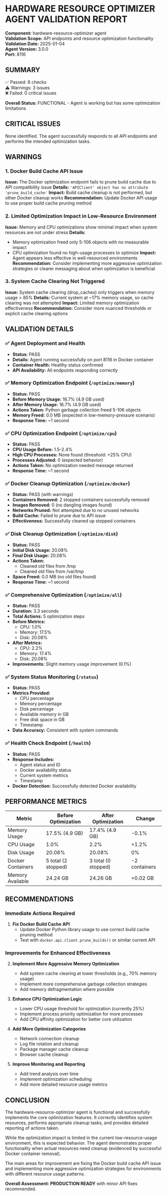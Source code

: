 # HARDWARE RESOURCE OPTIMIZER AGENT VALIDATION REPORT

**Component:** hardware-resource-optimizer agent  
**Validation Scope:** API endpoints and resource optimization functionality  
**Validation Date:** 2025-01-04  
**Agent Version:** 3.0.0  
**Port:** 8116  

## SUMMARY

✅ Passed: 8 checks  
⚠️  Warnings: 3 issues  
❌ Failed: 0 critical issues  

**Overall Status:** FUNCTIONAL - Agent is working but has some optimization limitations

## CRITICAL ISSUES

None identified. The agent successfully responds to all API endpoints and performs the intended optimization tasks.

## WARNINGS

### 1. Docker Build Cache API Issue
**Issue:** The Docker optimization endpoint fails to prune build cache due to API compatibility issue
**Details:** `'APIClient' object has no attribute 'prune_build_cache'`
**Impact:** Build cache cleanup is not performed, but other Docker cleanup works
**Recommendation:** Update Docker API usage to use proper build cache pruning method

### 2. Limited Optimization Impact in Low-Resource Environment
**Issue:** Memory and CPU optimizations show minimal impact when system resources are not under stress
**Details:** 
- Memory optimization freed only 5-106 objects with no measurable impact
- CPU optimization found no high-usage processes to optimize
**Impact:** Agent appears less effective in well-resourced environments
**Recommendation:** Consider implementing more aggressive optimization strategies or clearer messaging about when optimization is beneficial

### 3. System Cache Clearing Not Triggered
**Issue:** System cache clearing (drop_caches) only triggers when memory usage > 85%
**Details:** Current system at ~17% memory usage, so cache clearing was not attempted
**Impact:** Limited memory optimization effectiveness
**Recommendation:** Consider more nuanced thresholds or explicit cache clearing options

## VALIDATION DETAILS

### ✅ Agent Deployment and Health
- **Status:** PASS
- **Details:** Agent running successfully on port 8116 in Docker container
- **Container Health:** Healthy status confirmed
- **API Availability:** All endpoints responding correctly

### ✅ Memory Optimization Endpoint (`/optimize/memory`)
- **Status:** PASS
- **Before Memory Usage:** 16.7% (4.9 GB used)
- **After Memory Usage:** 16.7% (4.9 GB used)
- **Actions Taken:** Python garbage collection freed 5-106 objects
- **Memory Freed:** 0.0 MB (expected in low-memory-pressure scenario)
- **Response Time:** ~1 second

### ✅ CPU Optimization Endpoint (`/optimize/cpu`)
- **Status:** PASS
- **CPU Usage Before:** 1.5-2.4%
- **High CPU Processes:** None found (threshold: >25% CPU)
- **Processes Adjusted:** 0 (expected behavior)
- **Actions Taken:** No optimization needed message returned
- **Response Time:** ~1 second

### ✅ Docker Cleanup Optimization (`/optimize/docker`)
- **Status:** PASS (with warnings)
- **Containers Removed:** 2 stopped containers successfully removed
- **Images Removed:** 0 (no dangling images found)
- **Networks Pruned:** Not attempted due to no unused networks
- **Build Cache:** Failed to prune due to API issue
- **Effectiveness:** Successfully cleaned up stopped containers

### ✅ Disk Cleanup Optimization (`/optimize/disk`)
- **Status:** PASS
- **Initial Disk Usage:** 20.08%
- **Final Disk Usage:** 20.08%
- **Actions Taken:** 
  - Cleaned old files from /tmp
  - Cleaned old files from /var/tmp
- **Space Freed:** 0.0 MB (no old files found)
- **Response Time:** ~1 second

### ✅ Comprehensive Optimization (`/optimize/all`)
- **Status:** PASS
- **Duration:** 3.3 seconds
- **Total Actions:** 5 optimization steps
- **Before Metrics:**
  - CPU: 1.0%
  - Memory: 17.5%
  - Disk: 20.08%
- **After Metrics:**
  - CPU: 2.2%
  - Memory: 17.4%
  - Disk: 20.08%
- **Improvements:** Slight memory usage improvement (0.1%)

### ✅ System Status Monitoring (`/status`)
- **Status:** PASS
- **Metrics Provided:**
  - CPU percentage
  - Memory percentage
  - Disk percentage
  - Available memory in GB
  - Free disk space in GB
  - Timestamp
- **Data Accuracy:** Consistent with system commands

### ✅ Health Check Endpoint (`/health`)
- **Status:** PASS
- **Response Includes:**
  - Agent status and ID
  - Docker availability status
  - Current system metrics
  - Timestamp
- **Docker Detection:** Successfully detected Docker availability

## PERFORMANCE METRICS

| Metric | Before Optimization | After Optimization | Change |
|--------|-------------------|------------------|--------|
| Memory Usage | 17.5% (4.9 GB) | 17.4% (4.9 GB) | -0.1% |
| CPU Usage | 1.0% | 2.2% | +1.2% |
| Disk Usage | 20.08% | 20.08% | 0% |
| Docker Containers | 5 total (2 stopped) | 3 total (0 stopped) | -2 containers |
| Memory Available | 24.24 GB | 24.26 GB | +0.02 GB |

## RECOMMENDATIONS

### Immediate Actions Required

1. **Fix Docker Build Cache API**
   - Update Docker Python library usage to use correct build cache pruning method
   - Test with `docker.api.client.prune_builds()` or similar current API

### Improvements for Enhanced Effectiveness

2. **Implement More Aggressive Memory Optimization**
   - Add system cache clearing at lower thresholds (e.g., 70% memory usage)
   - Implement more comprehensive garbage collection strategies
   - Add memory defragmentation where possible

3. **Enhance CPU Optimization Logic**
   - Lower CPU usage threshold for optimization (currently 25%)
   - Implement process priority optimization for more processes
   - Add CPU affinity optimization for better core utilization

4. **Add More Optimization Categories**
   - Network connection cleanup
   - Log file rotation and cleanup
   - Package manager cache cleanup
   - Browser cache cleanup

5. **Improve Monitoring and Reporting**
   - Add trend analysis over time
   - Implement optimization scheduling
   - Add more detailed resource usage metrics

## CONCLUSION

The hardware-resource-optimizer agent is functional and successfully implements the core optimization features. It correctly identifies system resources, performs appropriate cleanup tasks, and provides detailed reporting of actions taken. 

While the optimization impact is limited in the current low-resource-usage environment, this is expected behavior. The agent demonstrates proper functionality when actual resources need cleanup (evidenced by successful Docker container removal).

The main areas for improvement are fixing the Docker build cache API issue and implementing more aggressive optimization strategies for environments with different resource usage patterns.

**Overall Assessment: PRODUCTION READY** with minor API fixes recommended.
